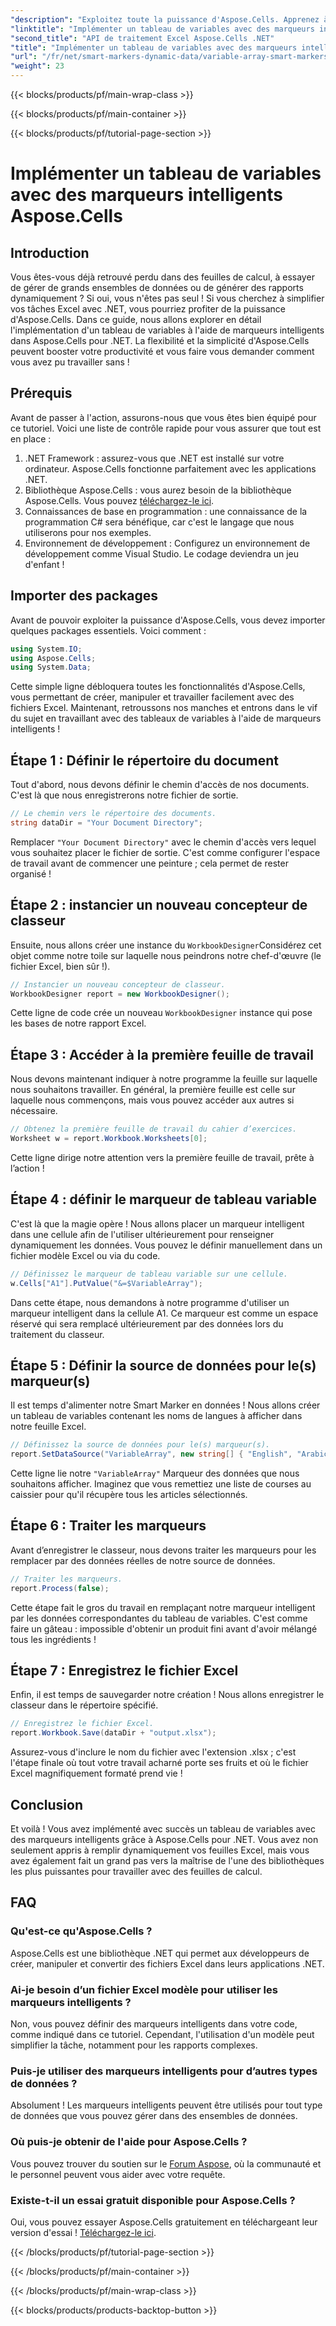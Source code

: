 ```yaml
---
"description": "Exploitez toute la puissance d'Aspose.Cells. Apprenez à implémenter des tableaux de variables avec des marqueurs intelligents, étape par étape, pour générer facilement des rapports Excel."
"linktitle": "Implémenter un tableau de variables avec des marqueurs intelligents Aspose.Cells"
"second_title": "API de traitement Excel Aspose.Cells .NET"
"title": "Implémenter un tableau de variables avec des marqueurs intelligents Aspose.Cells"
"url": "/fr/net/smart-markers-dynamic-data/variable-array-smart-markers/"
"weight": 23
---
```


{{< blocks/products/pf/main-wrap-class >}}

{{< blocks/products/pf/main-container >}}

{{< blocks/products/pf/tutorial-page-section >}}

# Implémenter un tableau de variables avec des marqueurs intelligents Aspose.Cells

## Introduction
Vous êtes-vous déjà retrouvé perdu dans des feuilles de calcul, à essayer de gérer de grands ensembles de données ou de générer des rapports dynamiquement ? Si oui, vous n'êtes pas seul ! Si vous cherchez à simplifier vos tâches Excel avec .NET, vous pourriez profiter de la puissance d'Aspose.Cells. Dans ce guide, nous allons explorer en détail l'implémentation d'un tableau de variables à l'aide de marqueurs intelligents dans Aspose.Cells pour .NET. La flexibilité et la simplicité d'Aspose.Cells peuvent booster votre productivité et vous faire vous demander comment vous avez pu travailler sans !
## Prérequis
Avant de passer à l'action, assurons-nous que vous êtes bien équipé pour ce tutoriel. Voici une liste de contrôle rapide pour vous assurer que tout est en place :
1. .NET Framework : assurez-vous que .NET est installé sur votre ordinateur. Aspose.Cells fonctionne parfaitement avec les applications .NET.
2. Bibliothèque Aspose.Cells : vous aurez besoin de la bibliothèque Aspose.Cells. Vous pouvez [téléchargez-le ici](https://releases.aspose.com/cells/net/).
3. Connaissances de base en programmation : une connaissance de la programmation C# sera bénéfique, car c'est le langage que nous utiliserons pour nos exemples.
4. Environnement de développement : Configurez un environnement de développement comme Visual Studio. Le codage deviendra un jeu d'enfant !
## Importer des packages
Avant de pouvoir exploiter la puissance d'Aspose.Cells, vous devez importer quelques packages essentiels. Voici comment :
```csharp
using System.IO;
using Aspose.Cells;
using System.Data;
```
Cette simple ligne débloquera toutes les fonctionnalités d'Aspose.Cells, vous permettant de créer, manipuler et travailler facilement avec des fichiers Excel.
Maintenant, retroussons nos manches et entrons dans le vif du sujet en travaillant avec des tableaux de variables à l'aide de marqueurs intelligents !
## Étape 1 : Définir le répertoire du document
Tout d'abord, nous devons définir le chemin d'accès de nos documents. C'est là que nous enregistrerons notre fichier de sortie.
```csharp
// Le chemin vers le répertoire des documents.
string dataDir = "Your Document Directory";
```
Remplacer `"Your Document Directory"` avec le chemin d'accès vers lequel vous souhaitez placer le fichier de sortie. C'est comme configurer l'espace de travail avant de commencer une peinture ; cela permet de rester organisé !
## Étape 2 : instancier un nouveau concepteur de classeur
Ensuite, nous allons créer une instance du `WorkbookDesigner`Considérez cet objet comme notre toile sur laquelle nous peindrons notre chef-d'œuvre (le fichier Excel, bien sûr !).
```csharp
// Instancier un nouveau concepteur de classeur.
WorkbookDesigner report = new WorkbookDesigner();
```
Cette ligne de code crée un nouveau `WorkbookDesigner` instance qui pose les bases de notre rapport Excel.
## Étape 3 : Accéder à la première feuille de travail
Nous devons maintenant indiquer à notre programme la feuille sur laquelle nous souhaitons travailler. En général, la première feuille est celle sur laquelle nous commençons, mais vous pouvez accéder aux autres si nécessaire.
```csharp
// Obtenez la première feuille de travail du cahier d’exercices.
Worksheet w = report.Workbook.Worksheets[0];
```
Cette ligne dirige notre attention vers la première feuille de travail, prête à l’action !
## Étape 4 : définir le marqueur de tableau variable
C'est là que la magie opère ! Nous allons placer un marqueur intelligent dans une cellule afin de l'utiliser ultérieurement pour renseigner dynamiquement les données. Vous pouvez le définir manuellement dans un fichier modèle Excel ou via du code.
```csharp
// Définissez le marqueur de tableau variable sur une cellule.
w.Cells["A1"].PutValue("&=$VariableArray");
```
Dans cette étape, nous demandons à notre programme d'utiliser un marqueur intelligent dans la cellule A1. Ce marqueur est comme un espace réservé qui sera remplacé ultérieurement par des données lors du traitement du classeur.
## Étape 5 : Définir la source de données pour le(s) marqueur(s)
Il est temps d'alimenter notre Smart Marker en données ! Nous allons créer un tableau de variables contenant les noms de langues à afficher dans notre feuille Excel.
```csharp
// Définissez la source de données pour le(s) marqueur(s).
report.SetDataSource("VariableArray", new string[] { "English", "Arabic", "Hindi", "Urdu", "French" });
```
Cette ligne lie notre `"VariableArray"` Marqueur des données que nous souhaitons afficher. Imaginez que vous remettiez une liste de courses au caissier pour qu'il récupère tous les articles sélectionnés.
## Étape 6 : Traiter les marqueurs
Avant d’enregistrer le classeur, nous devons traiter les marqueurs pour les remplacer par des données réelles de notre source de données.
```csharp
// Traiter les marqueurs.
report.Process(false);
```
Cette étape fait le gros du travail en remplaçant notre marqueur intelligent par les données correspondantes du tableau de variables. C'est comme faire un gâteau : impossible d'obtenir un produit fini avant d'avoir mélangé tous les ingrédients !
## Étape 7 : Enregistrez le fichier Excel
Enfin, il est temps de sauvegarder notre création ! Nous allons enregistrer le classeur dans le répertoire spécifié.
```csharp
// Enregistrez le fichier Excel.
report.Workbook.Save(dataDir + "output.xlsx");
```
Assurez-vous d'inclure le nom du fichier avec l'extension .xlsx ; c'est l'étape finale où tout votre travail acharné porte ses fruits et où le fichier Excel magnifiquement formaté prend vie !
## Conclusion
Et voilà ! Vous avez implémenté avec succès un tableau de variables avec des marqueurs intelligents grâce à Aspose.Cells pour .NET. Vous avez non seulement appris à remplir dynamiquement vos feuilles Excel, mais vous avez également fait un grand pas vers la maîtrise de l'une des bibliothèques les plus puissantes pour travailler avec des feuilles de calcul. 
## FAQ
### Qu'est-ce qu'Aspose.Cells ?  
Aspose.Cells est une bibliothèque .NET qui permet aux développeurs de créer, manipuler et convertir des fichiers Excel dans leurs applications .NET.
### Ai-je besoin d’un fichier Excel modèle pour utiliser les marqueurs intelligents ?  
Non, vous pouvez définir des marqueurs intelligents dans votre code, comme indiqué dans ce tutoriel. Cependant, l'utilisation d'un modèle peut simplifier la tâche, notamment pour les rapports complexes.
### Puis-je utiliser des marqueurs intelligents pour d’autres types de données ?  
Absolument ! Les marqueurs intelligents peuvent être utilisés pour tout type de données que vous pouvez gérer dans des ensembles de données.
### Où puis-je obtenir de l'aide pour Aspose.Cells ?  
Vous pouvez trouver du soutien sur le [Forum Aspose](https://forum.aspose.com/c/cells/9), où la communauté et le personnel peuvent vous aider avec votre requête.
### Existe-t-il un essai gratuit disponible pour Aspose.Cells ?  
Oui, vous pouvez essayer Aspose.Cells gratuitement en téléchargeant leur version d'essai ! [Téléchargez-le ici](https://releases.aspose.com/).


{{< /blocks/products/pf/tutorial-page-section >}}

{{< /blocks/products/pf/main-container >}}

{{< /blocks/products/pf/main-wrap-class >}}

{{< blocks/products/products-backtop-button >}}